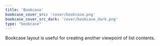 ```yaml
---
title: 'Bookcase'
bookcase_cover_src: 'cover/bookcase.png'
bookcase_cover_src_dark: 'cover/bookcase_dark.png'
type: "bookcase"
---
```


Bookcase layout is useful for creating another viewpoint of list contents.
